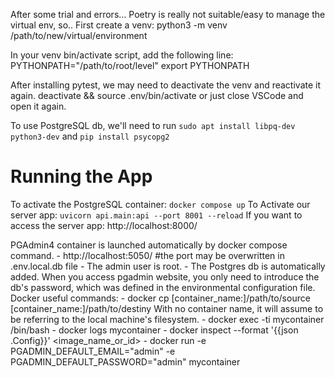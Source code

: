 After some trial and errors... Poetry is really not suitable/easy to manage the virtual env,
so..
First create a venv:
    python3 -m venv /path/to/new/virtual/environment

In your venv bin/activate script, add the following line:
    PYTHONPATH="/path/to/root/level"
    export PYTHONPATH

After installing pytest, we may need to deactivate the venv and reactivate it again.
    deactivate && source .env/bin/activate
or just close VSCode and open it again.

To use PostgreSQL db, we'll need to run
    `sudo apt install libpq-dev python3-dev`
and
    `pip install psycopg2`

# Running the App
To activate the PostgreSQL container:
    `docker compose up`
To Activate our server app:
        `uvicorn api.main:api --port 8001 --reload`
    If you want to access the server app:
        http://localhost:8000/

PGAdmin4 container is launched automatically by docker compose command.
    - http://localhost:5050/  #the port may be overwritten in .env.local.db file
    - The admin user is root.
    - The Postgres db is automatically added. When you access pgadmin website, you only need to 
    introduce the db's password, which was defined in the environmental configuration file. 
Docker useful commands:
    - docker cp [container_name:]/path/to/source [container_name:]/path/to/destiny
        With no container name, it will assume to be referring to the local machine's 
        filesystem.
    - docker exec -ti mycontainer /bin/bash
    - docker logs mycontainer
    - docker inspect --format '{{json .Config}}' <image_name_or_id>
    - docker run -e PGADMIN_DEFAULT_EMAIL="admin" -e PGADMIN_DEFAULT_PASSWORD="admin" mycontainer

